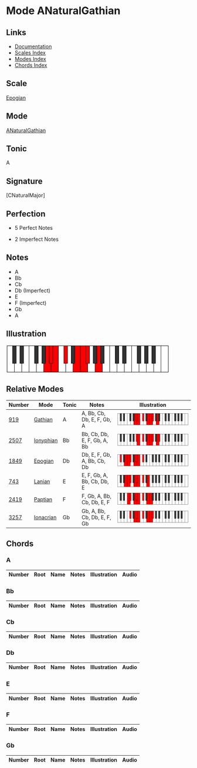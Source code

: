 # Mode ANaturalGathian

## Links

- [Documentation](index.md)
- [Scales Index](Scales.md)
- [Modes Index](Modes.md)
- [Chords Index](Chords.md)

## Scale

[Epogian](ScaleEpogian.md)

## Mode

[ANaturalGathian](ModeANaturalGathian.md)

## Tonic

A

## Signature

[CNaturalMajor]

## Perfection

 - 5 Perfect Notes

 - 2 Imperfect Notes

## Notes

- A
- Bb
- Cb
- Db (Imperfect)
- E
- F (Imperfect)
- Gb
- A

## Illustration

![ANaturalGathian](ModeANaturalGathian.png)

## Relative Modes

| Number | Mode | Tonic | Notes | Illustration |
|--------|------|-------|-------|--------------|
| [919](https://ianring.com/musictheory/scales/919) | [Gathian](ModeGathian.md) | A | A, Bb, Cb, Db, E, F, Gb, A | ![ANaturalGathian](ModeANaturalGathian.png) |
| [2507](https://ianring.com/musictheory/scales/2507) | [Ionyphian](ModeIonyphian.md) | Bb | Bb, Cb, Db, E, F, Gb, A, Bb | ![BFlatIonyphian](ModeBFlatIonyphian.png) |
| [1849](https://ianring.com/musictheory/scales/1849) | [Epogian](ModeEpogian.md) | Db | Db, E, F, Gb, A, Bb, Cb, Db | ![DFlatEpogian](ModeDFlatEpogian.png) |
| [743](https://ianring.com/musictheory/scales/743) | [Lanian](ModeLanian.md) | E | E, F, Gb, A, Bb, Cb, Db, E | ![ENaturalLanian](ModeENaturalLanian.png) |
| [2419](https://ianring.com/musictheory/scales/2419) | [Paptian](ModePaptian.md) | F | F, Gb, A, Bb, Cb, Db, E, F | ![FNaturalPaptian](ModeFNaturalPaptian.png) |
| [3257](https://ianring.com/musictheory/scales/3257) | [Ionacrian](ModeIonacrian.md) | Gb | Gb, A, Bb, Cb, Db, E, F, Gb | ![GFlatIonacrian](ModeGFlatIonacrian.png) |

## Chords

### A

| Number | Root | Name | Notes | Illustration | Audio |
|--------|------|------|-------|--------------|-------|

### Bb

| Number | Root | Name | Notes | Illustration | Audio |
|--------|------|------|-------|--------------|-------|

### Cb

| Number | Root | Name | Notes | Illustration | Audio |
|--------|------|------|-------|--------------|-------|

### Db

| Number | Root | Name | Notes | Illustration | Audio |
|--------|------|------|-------|--------------|-------|

### E

| Number | Root | Name | Notes | Illustration | Audio |
|--------|------|------|-------|--------------|-------|

### F

| Number | Root | Name | Notes | Illustration | Audio |
|--------|------|------|-------|--------------|-------|

### Gb

| Number | Root | Name | Notes | Illustration | Audio |
|--------|------|------|-------|--------------|-------|

